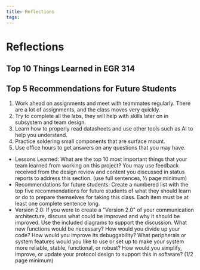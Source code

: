 ```yaml
---
title: Reflections
tags:
---
```


# Reflections

## **Top 10 Things Learned in EGR 314**


## **Top 5 Recommendations for Future Students**

1. Work ahead on assignments and meet with teammates regularly. There are a lot of assignments, and the class moves very quickly.
2. Try to complete all the labs, they will help with skills later on in subsystem and team design.
3. Learn how to properly read datasheets and use other tools such as AI to help you understand.
4. Practice soldering small components that are surface mount.
5. Use office hours to get answers on any questions that you may have. 



- Lessons Learned: What are the top 10 most important things that your team learned from working on this project? You may use feedback received from the design review and content you discussed in status reports to address this section. (use full sentences, ½ page minimum)
- Recommendations for future students: Create a numbered list with the top five recommendations for future students of what they should learn or do to prepare themselves for taking this class. Each item must be at least one complete sentence long.
- Version 2.0: If you were to create a "Version 2.0" of your communication architecture, discuss what could be improved and why it should be improved. Use the included diagrams to support the discussion. What new functions would be necessary? How would you divide up your code? How would you improve its debuggability? What peripherals or system features would you like to use or set up to make your system more reliable, stable, functional, or robust? How would you simplify, improve, or update your protocol design to support this in software? (1/2 page minimum)
